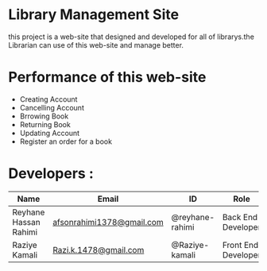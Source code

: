 # Library Management Site
this project is a web-site that designed and developed for all of librarys.the Librarian can use of this web-site and manage better.

# Performance of this web-site
* Creating Account
* Cancelling Account
* Brrowing Book
* Returning Book
* Updating Account
* Register an order for a book

# Developers :
Name | Email | ID | Role
------------ | ------------- | ------------ | -------------
Reyhane Hassan Rahimi | afsonrahimi1378@gmail.com | @reyhane-rahimi | Back End Developer
Raziye Kamali | Razi.k.1478@gmail.com | @Raziye-kamali | Front End Developer
